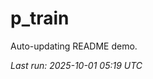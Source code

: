 # p_train

Auto-updating README demo.

<!--START_SECTION:status-->
_Last run: 2025-10-01 05:19 UTC_
<!--END_SECTION:status-->























































































































































































































































































































































































































































































































































































































































































































































































































































































































































































